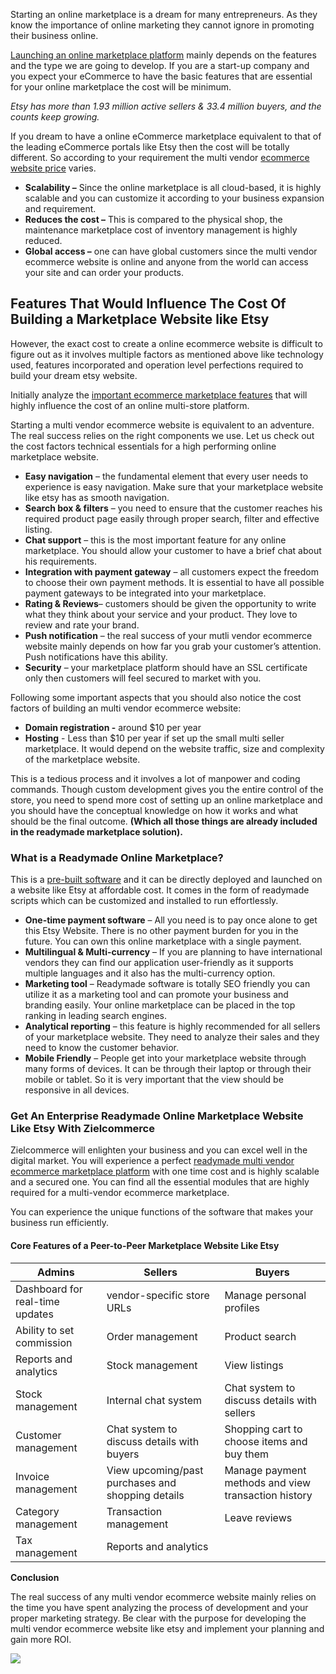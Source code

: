 Starting an online marketplace is a dream for many entrepreneurs. As they know the importance of online marketing they cannot ignore in promoting their business online. 

[Launching an online marketplace platform](https://www.zielcommerce.com/multi-vendor-marketplace-software.php) mainly depends on the features and the type we are going to develop. If you are a start-up company and you expect your eCommerce to have the basic features that are essential for your online marketplace the cost will be minimum.

*Etsy has more than 1.93 million active sellers & 33.4 million buyers, and the counts keep growing.*

If you dream to have a online eCommerce marketplace equivalent to that of the leading eCommerce portals like Etsy then the cost will be totally different. So according to your requirement the multi vendor [ecommerce website price](https://blog.zielcommerce.com/costs-to-start-an-online-ecommerce-marketplace-startups/) varies.

* **Scalability –** Since the online marketplace is all cloud-based, it is highly scalable and you can customize it according to your business expansion and requirement.
* **Reduces the cost –** This is compared to the physical shop, the maintenance marketplace cost of inventory management is highly reduced.
* **Global access –** one can have global customers since the multi vendor ecommerce website is online and anyone from the world can access your site and can order your products.
 
## Features That Would Influence The Cost Of Building a Marketplace Website like Etsy


However, the exact cost to create a online ecommerce website is difficult to figure out as it involves multiple factors as mentioned above like technology used, features incorporated and operation level perfections required to build your dream etsy website. 

Initially analyze the [important ecommerce marketplace features](https://morioh.com/p/3f0e5e2e5ce1) that will highly influence the cost of an online multi-store platform.

Starting a multi vendor ecommerce website is equivalent to an adventure. The real success relies on the right components we use. Let us check out the cost factors technical essentials for a high performing online marketplace website.

* **Easy navigation** – the fundamental element that every user needs to experience is easy navigation. Make sure that your marketplace website like etsy has as smooth navigation.
* **Search box & filters** – you need to ensure that the customer reaches his required product page easily through proper search, filter and effective listing.
* **Chat support** – this is the most important feature for any online marketplace. You should allow your customer to have a brief chat about his requirements.
* **Integration with payment gateway** – all customers expect the freedom to choose their own payment methods. It is essential to have all possible payment gateways to be integrated into your marketplace.
* **Rating & Reviews**– customers should be given the opportunity to write what they think about your service and your product. They love to review and rate your brand.
* **Push notification** – the real success of your mutli vendor ecommerce website mainly depends on how far you grab your customer’s attention. Push notifications have this ability.
* **Security** – your marketplace platform should have an SSL certificate only then customers will feel secured to market with you.

Following some important aspects that you should also notice the cost factors of building an multi vendor ecommerce website:

* **Domain registration -** around $10 per year 
* **Hosting**  - Less than $10 per year if set up the small multi seller marketplace. It would depend on the website traffic, size and complexity of the marketplace website.

This is a tedious process and it involves a lot of manpower and coding commands. Though custom development gives you the entire control of the store, you need to spend more cost of setting up an online marketplace and you should have the conceptual knowledge on how it works and what should be the final outcome. **(Which all those things are already included in the readymade marketplace solution).**

### What is a Readymade Online Marketplace?

This is a [pre-built software](https://blog.zielcommerce.com/readymade-software-vs-custom-software/) and it can be directly deployed and launched on a website like Etsy at affordable cost. It comes in the form of readymade scripts which can be customized and installed to run effortlessly.

* **One-time payment software** – All you need is to pay once alone to get this Etsy Website. There is no other payment burden for you in the future. You can own this online marketplace with a single payment.
* **Multilingual & Multi-currency** – If you are planning to have international vendors they can find our application user-friendly as it supports multiple languages and it also has the multi-currency option.
* **Marketing tool** – Readymade software is totally SEO friendly you can utilize it as a marketing tool and can promote your business and branding easily. Your online marketplace can be placed in the top ranking in leading search engines.
* **Analytical reporting** – this feature is highly recommended for all sellers of your marketplace website. They need to analyze their sales and they need to know the customer behavior. 
* **Mobile Friendly** – People get into your marketplace website through many forms of devices. It can be through their laptop or through their mobile or tablet. So it is very important that the view should be responsive in all devices.

### Get An Enterprise Readymade Online Marketplace Website Like Etsy With Zielcommerce

Zielcommerce will enlighten your business and you can excel well in the digital market. You will experience a perfect [readymade multi vendor ecommerce marketplace platform](https://www.zielcommerce.com/multi-vendor-marketplace-software.php) with one time cost and is highly scalable and a secured one. You can find all the essential modules that are highly required for a multi-vendor ecommerce marketplace. 

You can experience the unique functions of the software that makes your business run efficiently.

#### Core Features of a Peer-to-Peer Marketplace Website Like Etsy

| Admins | Sellers | Buyers |
| -------- | -------- | -------- |
|Dashboard for real-time updates | vendor-specific store URLs | Manage personal profiles|
|Ability to set commission| Order management | Product search|
|Reports and analytics|Stock management |  View listings|
|Stock management| Internal chat system |Chat system to discuss details with sellers|
|Customer management|Chat system to discuss details with buyers |Shopping cart to choose items and buy them|
|Invoice management| View upcoming/past purchases and shopping details | Manage payment methods and view transaction history|
|Category management|Transaction management | Leave reviews|
|Tax management | Reports and analytics |

**Conclusion**

The real success of any multi vendor ecommerce website mainly relies on the time you have spent analyzing the process of development and your proper marketing strategy. Be clear with the purpose for developing the multi vendor ecommerce website like etsy and implement your planning and gain more ROI.


[![](https://images.viblo.asia/ccdb69ba-cdcc-4a8b-82c7-131a11336f7d.png)](https://www.zielcommerce.com/multi-vendor-marketplace-software.php?utm_source=Marketplace%20cost%20viblo&utm_medium=text&utm_campaign=Lead)